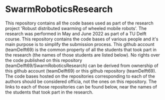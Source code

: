 # SwarmRoboticsResearch
This repository contains all the code bases used as part of the research project 'Robust distributed swarming of wheeled mobile robots'. The research was performed in May and June 2022 as part of a TU Delft course.  This repository contains the code bases of various people and it's main purpose is to simplify the submission process. This github account (teamDelft69) is the common property of all the students that took part in the research (the names of those students are listed below). No rights over the code published on this repository (teamDelft69/SwarmRoboticsResearch) can be derived from ownership of this github account (teamDelft69) or this github repository (teamDelft69). The code bases hosted on the repositories corresponding to each of the authors should be considered officia, not the ones on this repository. The links to each of those repositories can be found below, near the names of the students that took part in the research.
